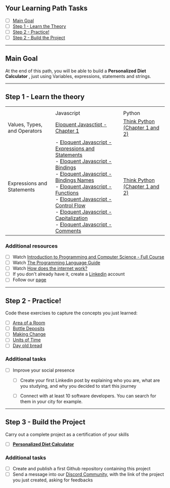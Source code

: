 ## Your Learning Path Tasks

- [ ] [Main Goal](#main-goal)
- [ ] [Step 1 - Learn the Theory](#step-1---learn-the-theory)
- [ ] [Step 2 - Practice!](#step-2---practice)
- [ ] [Step 2 - Build the Project](#step-3---build-the-project)
  
<hr>

## **Main Goal**

At the end of this path, you will be able to build a **Personalized Diet Calculator** , just using Variables, expressions, statements and strings.

<hr>

## **Step 1** - Learn the theory

<table>
    <th>
        <tr>
            <td></td>
            <td>Javascript</td>
            <td>Python</td>
        </tr>
    </th>
    <tr>
        <td>Values, Types, and Operators</td>
        <td><a href="https://eloquentjavascript.net/01_values.html">Eloquent Javasctipt - Chapter 1</a></td>
        <td><a href="https://greenteapress.com/thinkpython2/thinkpython2.pdf">Think Python (Chapter 1 and 2)</a></td>
    </tr>
    <tr>
        <td>Expressions and Statements</td>
        <td>
          - <a href="https://eloquentjavascript.net/02_program_structure.html#h_5fUOQZwwHx">Eloquent Javascript - Expressions and Statements</a>
          <br />
          - <a href="https://eloquentjavascript.net/02_program_structure.html#h_lnOC+GBEtu">Eloquent Javascript - Bindings</a>
          <br />
          - <a href="https://eloquentjavascript.net/02_program_structure.html#h_SbWNrIYjdH">Eloquent Javascript - Bindings Names</a>
          <br />
          - <a href="https://eloquentjavascript.net/02_program_structure.html#h_K5Yd6h3Axg">Eloquent Javascript - Functions</a>
          <br />
          - <a href="https://eloquentjavascript.net/02_program_structure.html#h_rDxYNPd65Z">Eloquent Javascript - Control Flow</a>
          <br />
          - <a href="https://eloquentjavascript.net/02_program_structure.html#h_t54vuASjLD">Eloquent Javascript - Capitalization</a>
          <br />
          - <a href="https://eloquentjavascript.net/02_program_structure.html#h_/OBuIOX390">Eloquent Javascript - Comments</a>
          </td>
        <td><a href="https://greenteapress.com/thinkpython2/thinkpython2.pdf">Think Python (Chapter 1 and 2)</a></td>
    </tr>
</table>

### **Additional resources**

- [ ]  Watch [Introduction to Programming and Computer Science - Full Course](https://www.youtube.com/watch?v=zOjov-2OZ0E&ab_channel=freeCodeCamp.org)
- [ ]  Watch [The Programming Language Guide](https://youtu.be/2lVDktWK-pc)
- [ ]  Watch [How does the internet work?](https://youtu.be/zN8YNNHcaZc)
- [ ]  If you don't already have it, create a [Linkedin](https://www.linkedin.com/) account
  - [ ]  Follow our [page](https://www.linkedin.com/school/tomorrowdevs)

<hr>

## **Step 2** - Practice!

Code these exercises to capture the concepts you just learned:

- [ ] [Area of a Room](./projects/001-area-of-a-room/)
- [ ] [Bottle Deposits](./projects/002-bottle-deposits/)
- [ ] [Making Change](./projects/003-making-change/)
- [ ] [Units of Time](./projects/004-units-of-time/)
- [ ] [Day old bread](./projects/007-day-old-bread/)

### **Additional tasks**

- [ ]  Improve your social presence
    - [ ]  Create your first Linkedin post by explaining who you are, what are you studying, and why you decided to start this journey
    - [ ]  Connect with at least 10 software developers. You can search for them in your city for example.


<hr>

## **Step 3** - Build the Project
Carry out a complete project as a certification of your skills

- [ ] [**Personalized Diet Calculator**](./projects/final-project/)

### **Additional tasks**

- [ ] Create and publish a first Github repository containing this project
- [ ] Send a message into our [Discord Community](https://discord.gg/4G5nbXRunZ), with the link of the project you just created, asking for feedbacks